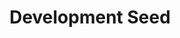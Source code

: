 ---
blog: https://developmentseed.org/blog/
git: https://github.com/developmentseed
logohandle: developmentseed
sort: developmentseed
title: Development Seed
twitter: https://x.com/developmentseed
website: https://developmentseed.org/
---